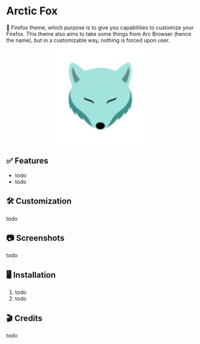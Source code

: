 # Arctic Fox

🦊 Firefox theme, which purpose is to give you capabilities to customize your Firefox. This theme also aims to take some things from Arc Browser (hence the name), but in a customizable way, nothing is forced upon user.

<p align="center">
	<img src="media/Logo.svg" height="256px" label="Arctic Fox">
</p>

## ✅ Features
- todo
- todo

## 🛠️ Customization
todo

## 📷 Screenshots
todo

## 🖥️ Installation
1. todo
2. todo

## 🎬 Credits
todo
